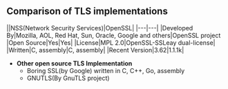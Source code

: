 ## Comparison of TLS implementations

||NSS(Network Security Services)|OpenSSL|
|---|---|
|Developed By|Mozilla, AOL, Red Hat, Sun, Oracle, Google and others|OpenSSL project
|Open Source|Yes|Yes|
|License|MPL 2.0|OpenSSL-SSLeay dual-license|
|Written|C, assembly|C, assembly|
|Recent Version|3.62|1.1.1k|

- **Other open source TLS Implementation**
  - Boring SSL(by Google) written in C, C++, Go, assembly
  - GNUTLS(By GnuTLS project)
